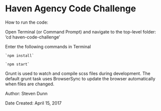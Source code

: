 # Haven Agency Code Challenge 

How to run the code:

Open Terminal (or Command Prompt) and navigate to the top-level folder:
	‘cd haven-code-challenge’

Enter the following commands in Terminal

    `npm install`
    
    `npm start`

Grunt is used to watch and compile scss files during development. 
The default grunt task uses BrowserSync to update the browser 
automatically when files are changed.

Author: Steven Dunn

Date Created: April 15, 2017